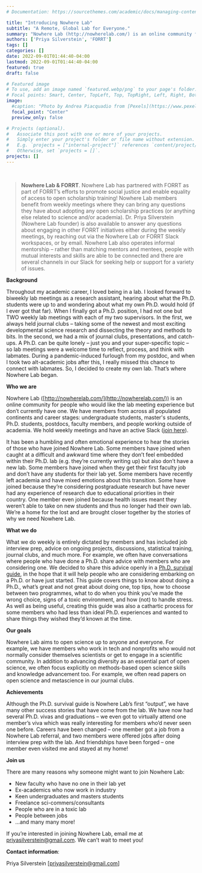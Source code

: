 ```yaml
---
# Documentation: https://sourcethemes.com/academic/docs/managing-content/

title: "Introducing Nowhere Lab"
subtitle: "A Remote, Global Lab for Everyone."
summary: "Nowhere Lab (http://nowherelab.com/) is an online community for people who would like the lab meeting experience but don’t currently have one. We hold weekly meetings and have an active Slack. We have members from across all populated continents and career stages: undergraduate students, master's students, Ph.D. students, postdocs, faculty members, and people working outside academia."
authors: ['Priya Silverstein', 'FORRT']
tags: []
categories: []
date: 2022-09-01T01:44:40-04:00
lastmod: 2022-09-01T01:44:40-04:00
featured: true
draft: false

# Featured image
# To use, add an image named `featured.webp/png` to your page's folder.
# Focal points: Smart, Center, TopLeft, Top, TopRight, Left, Right, BottomLeft, Bottom, BottomRight.
image:
  #caption: "Photo by Andrea Piacquadio from [Pexels](https://www.pexels.com/photo/happy-ethnic-woman-sitting-at-table-with-laptop-3769021/)"
  focal_point: "Center"
  preview_only: false

# Projects (optional).
#   Associate this post with one or more of your projects.
#   Simply enter your project's folder or file name without extension.
#   E.g. `projects = ["internal-project"]` references `content/project/deep-learning/index.md`.
#   Otherwise, set `projects = []`.
projects: []
---
```


<br>


> **Nowhere Lab & FORRT**. 
> Nowhere Lab has partnered with FORRT as part of FORRT’s efforts to promote social justice and enable equality of access to open scholarship training! Nowhere Lab members benefit from weekly meetings where they can bring any questions they have about adopting any open scholarship practices (or anything else related to science and/or academia). Dr. Priya Silverstein (Nowhere Lab founder) is also available to answer any questions about engaging in other FORRT initiatives either during the weekly meetings, by reaching out via the Nowhere Lab or FORRT Slack workspaces, or by email. Nowhere Lab also operates informal mentorship – rather than matching mentors and mentees, people with mutual interests and skills are able to be connected and there are several channels in our Slack for seeking help or support for a variety of issues.

**Background**

Throughout my academic career, I loved being in a lab. I looked forward to biweekly lab meetings as a research assistant, hearing about what the Ph.D. students were up to and wondering about what my own Ph.D. would hold (if I ever got that far). When I finally got a Ph.D. position, I had not one but TWO weekly lab meetings with each of my two supervisors. In the first, we always held journal clubs – taking some of the newest and most exciting developmental science research and dissecting the theory and methods to bits. In the second, we had a mix of journal clubs, presentations, and catch-ups. A Ph.D. can be quite lonely – just you and your super-specific topic – so lab meetings were a welcome time to reflect, process, and think with labmates. During a pandemic-induced furlough from my postdoc, and when I took two alt-academic jobs after this, I really missed this chance to connect with labmates. So, I decided to create my own lab. That’s where Nowhere Lab began.

**Who we are**

Nowhere Lab ([http://nowherelab.com/](http://nowherelab.com/)) is an online community for people who would like the lab meeting experience but don’t currently have one. We have members from across all populated continents and career stages: undergraduate students, master's students, Ph.D. students, postdocs, faculty members, and people working outside of academia. We hold weekly meetings and have an active Slack ([join here](https://join.slack.com/t/nowherelab/shared_invite/zt-1b9ky398h-z5QaNohPP613EBX~zpXQFw)). 

It has been a humbling and often emotional experience to hear the stories of those who have joined Nowhere Lab. Some members have joined when caught at a difficult and awkward time where they don’t feel embedded within their Ph.D. lab (e.g. they’re currently writing up) but also don’t have a new lab. Some members have joined when they get their first faculty job and don’t have any students for their lab yet. Some members have recently left academia and have mixed emotions about this transition. Some have joined because they’re considering postgraduate research but have never had any experience of research due to educational priorities in their country. One member even joined because health issues meant they weren’t able to take on new students and thus no longer had their own lab. We’re a home for the lost and are brought closer together by the stories of why we need Nowhere Lab.

**What we do**

What we do weekly is entirely dictated by members and has included job interview prep, advice on ongoing projects, discussions, statistical training, journal clubs, and much more. For example, we often have conversations where people who have done a Ph.D. share advice with members who are considering one. We decided to share this advice openly in a [Ph.D. survival guide](https://docs.google.com/document/d/1dsb8VzoP8HfaYy_oherlqP3qOqr0xHoqvYwnAqlbtts/edit#), in the hope that it will help people who are considering embarking on a Ph.D. or have just started. This guide covers things to know about doing a Ph.D., what’s great and not great about doing one, top tips, how to choose between two programmes, what to do when you think you’ve made the wrong choice, signs of a toxic environment, and how (not) to handle stress. As well as being useful, creating this guide was also a cathartic process for some members who had less than ideal Ph.D. experiences and wanted to share things they wished they’d known at the time.

**Our goals**

Nowhere Lab aims to open science up to anyone and everyone. For example, we have members who work in tech and nonprofits who would not normally consider themselves scientists or get to engage in a scientific community. In addition to advancing diversity as an essential part of open science, we often focus explicitly on methods-based open science skills and knowledge advancement too. For example, we often read papers on open science and metascience in our journal clubs.

**Achievements**

Although the Ph.D. survival guide is Nowhere Lab’s first “output”, we have many other success stories that have come from the lab. We have now had several Ph.D. vivas and graduations – we even got to virtually attend one member’s viva which was really interesting for members who’d never seen one before. Careers have been changed – one member got a job from a Nowhere Lab referral, and two members were offered jobs after doing interview prep with the lab. And friendships have been forged – one member even visited me and stayed at my home!

**Join us**

There are many reasons why someone might want to join Nowhere Lab:

* New faculty who have no one in their lab yet
* Ex-academics who now work in industry
* Keen undergraduates and masters students
* Freelance sci-commers/consultants
* People who are in a toxic lab
* People between jobs
* …and many many more!

If you’re interested in joining Nowhere Lab, email me at  [priyasilverstein@gmail.com](mailto:priyasilverstein@gmail.com). We can’t wait to meet you!

**Contact information**:

Priya Silverstein [priyasilverstein@gmail.com]
